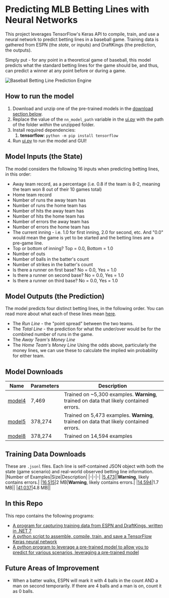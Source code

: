 # Predicting MLB Betting Lines with Neural Networks
This project leverages TensorFlow's Keras API to compile, train, and use a neural network to predict betting lines in a baseball game. Training data is gathered from ESPN (the *state*, or inputs) and DraftKings (the prediction, the outputs).

Simply put - for any point in a theoretical game of baseball, this model predicts what the standard betting lines for the game should be, and thus, can predict a winner at any point before or during a game.

![Baseball Betting Line Prediction Engine](https://i.imgur.com/okWJ3A9.png)


## How to run the model
1. Download and unzip one of the pre-trained models in the [download section below](#model-downloads).
2. Replace the value of the `nn_model_path` variable in the [ui.py](./nn_model/ui.py) with the path of the folder *within* the unzipped folder.
3. Install required dependencies:
    1. **tensorflow**: `python -m pip install tensorflow`
4. Run [ui.py](./nn_model/ui.py) to run the model and GUI!

## Model Inputs (the State)
The model considers the following 16 inputs when predicting betting lines, in this order: 
- Away team record, as a percentage (i.e. 0.8 if the team is 8-2, meaning the team won 8 out of their 10 games total)
- Home team record
- Number of runs the away team has
- Number of runs the home team has
- Number of hits the away team has
- Number of hits the home team has
- Number of errors the away team has
- Number of errors the home team has
- The current inning - i.e. 1.0 for first inning, 2.0 for second, etc. And "0.0" would mean the game is yet to be started and the betting lines are a pre-game line.
- Top or bottom of inning? Top = 0.0, Bottom = 1.0
- Number of outs
- Number of balls in the batter's count
- Number of strikes in the batter's count
- Is there a runner on first base? No = 0.0, Yes = 1.0
- Is there a runner on second base? No = 0.0, Yes = 1.0
- Is there a runner on third base? No = 0.0, Yes = 1.0

## Model Outputs (the Prediction)
The model predicts four distinct betting lines, in the following order. You can read more about what each of these lines mean [here](https://sportsbook.draftkings.com/help/how-to-bet/baseball-betting-guide).
- The *Run Line* - the "point spread" between the two teams.
- The *Total Line* - the prediction for what the under/over would be for the combined number of runs in the game. 
- The *Away Team's Money Line*
- The *Home Team's Money Line*
Using the odds above, particularly the money lines, we can use these to calculate the implied win probability for either team.

## Model Downloads
|Name|Parameters|Description|
|-|-|-|
|[model4](https://timhmsft.blob.core.windows.net/downloadable/model4.zip?sp=r&st=2023-04-20T15:19:20Z&se=2999-04-20T23:19:20Z&spr=https&sv=2021-12-02&sr=b&sig=AVQ9fkDrzJCz3p7XPqYQ%2Fr6lSL5o6btCZc2Mj22KnGM%3D)|7,469|Trained on ~5,300 examples. **Warning**, trained on data that likely contained errors.|
|[model5](https://timhmsft.blob.core.windows.net/downloadable/model5.zip?sp=r&st=2023-04-20T15:19:53Z&se=2999-04-20T23:19:53Z&spr=https&sv=2021-12-02&sr=b&sig=3X277mvDT0%2Fp3mA1jC476jeH6QNH8sX7HcCnnLLRmwE%3D)|378,274|Trained on 5,473 examples. **Warning**, trained on data that likely contained errors.|
|[model8](https://timhmsft.blob.core.windows.net/downloadable/model8-63e08460493e4273b.zip?sp=r&st=2023-04-26T14:02:12Z&se=2999-04-26T22:02:12Z&sv=2021-12-02&sr=b&sig=joJHly6gHZGklmat2awm6O%2BXsRJaL%2FpNLKCRteJwYI4%3D)|378,274|Trained on 14,594 examples|

## Training Data Downloads
These are `.jsonl` files. Each line is self-contained JSON object with both the state (game scenario) and real-world observed betting line information.
|Number of Examples|Size|Description|
|-|-|-|
|[5,473](https://timhmsft.blob.core.windows.net/downloadable/db9jfwejio1h2ohfdsf.jsonl?sp=r&st=2023-04-20T15:08:57Z&se=2999-04-20T23:08:57Z&spr=https&sv=2021-12-02&sr=b&sig=6Z9yJ5P077Q7kxbhafJZ4v3CtmsFAqSuBF%2FrOZCzhng%3D)||**Warning**, likely contains errors.|
|[16,515](https://timhmsft.blob.core.windows.net/downloadable/a784eb7c9f07.jsonl?sp=r&st=2023-04-24T01:22:36Z&se=2999-04-24T09:22:36Z&sv=2021-12-02&sr=b&sig=cE5Pa2PbNAP34RB%2BYcAqlzT%2FwyMiFyF4nG1wgmW6%2F04%3D)|2 MB|**Warning**, likely contains errors.|
|[14,594](https://timhmsft.blob.core.windows.net/downloadable/db-5fc15fc4238146.jsonl?sp=r&st=2023-04-26T13:59:09Z&se=2999-04-26T21:59:09Z&sv=2021-12-02&sr=b&sig=8spNow9rkXzkYD7LmXoXnz24YHvlOpIEmTDeaajZejs%3D)|1.7 MB||
|[41,037](https://timhmsft.blob.core.windows.net/downloadable/db-83f7cf.jsonl?sp=r&st=2023-05-01T13:38:49Z&se=2999-05-01T21:38:49Z&sv=2021-12-02&sr=b&sig=klrDru2vCCUdpLk3rrUZuxDQUDS9yAUequjE6GEIFqc%3D)|4.8 MB||

## In this Repo
This repo contains the following programs:
- [A program for capturing training data from ESPN and DraftKings, written in .NET 7](./data_capture/)
- [A python script to assemble, compile, train, and save a TensorFlow Keras neural network](./nn_model/train.py)
- [A python program to leverage a pre-trained model to allow you to predict for various scenarios, leveraging a pre-trained model](./nn_model/ui.py)

## Future Areas of Improvement
- When a batter walks, ESPN will mark it with 4 balls in the count AND a man on second temporarily. If there are 4 balls and a man is on, count it as 0 balls.